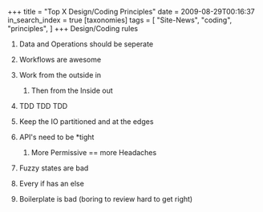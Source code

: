 +++
title = "Top X Design/Coding Principles"
date = 2009-08-29T00:16:37
in_search_index = true
[taxonomies]
tags = [
	"Site-News",
	"coding",
	"principles",
]
+++
Design/Coding rules

1. Data and Operations should be seperate

2. Workflows are awesome

3. Work from the outside in

    1. Then from the Inside out

4. TDD TDD TDD

5. Keep the IO partitioned and at the edges

6. API's need to be *tight

    1. More Permissive == more Headaches

2. Fuzzy states are bad

7. Every if has an else

8. Boilerplate is bad (boring to review hard to get right)
